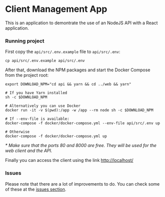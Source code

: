 # Client Management App

This is an application to demontrate the use of an NodeJS API with a React application.

### Running project

First copy the `api/src/.env.example` file to `api/src/.env`:

```shell
cp api/src/.env.example api/src/.env
``` 

After that, download the NPM packages and start the Docker Compose from the project root:

```shell
export DOWNLOAD_NPM="cd api && yarn && cd ../web && yarn"

# If you have Yarn installed
sh -c $DOWNLOAD_NPM

# Alternatively you can use Docker
docker run -it -v $(pwd):/app -w /app --rm node sh -c $DOWNLOAD_NPM

# If --env-file is available:
docker-compose -f docker/docker-compose.yml --env-file api/src/.env up

# Otherwise
docker-compose -f docker/docker-compose.yml up
``` 

_\* Make sure that the ports 80 and 8000 are free. They will be used for the web client and the API._

Finally you can access the client using the link [http://localhost/](http://localhost/)

### Issues

Please note that there are a lot of improvements to do. You can check some of these at the [issues section](https://github.com/caioamaralgit/client-management/issues).
